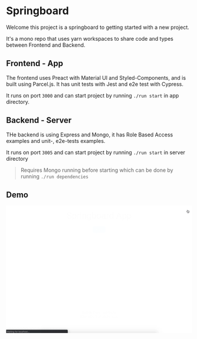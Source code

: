 # Springboard

Welcome this project is a springboard to getting started with a new project. 

It's a mono repo that uses yarn workspaces to share code and types between Frontend and Backend. 

## Frontend - App
The frontend uses Preact with Material UI and Styled-Components, and is built using Parcel.js. It has unit tests with Jest and e2e test with Cypress.

It runs on port `3000` and can start project by running `./run start` in app directory.

## Backend - Server
THe backend is using Express and Mongo, it has Role Based Access examples and unit-, e2e-tests examples.

It runs on port `3005` and can start project by running `./run start` in server directory 
> Requires Mongo running before starting which can be done by running `./run dependencies`


## Demo
![preview](./springboard.gif)   
